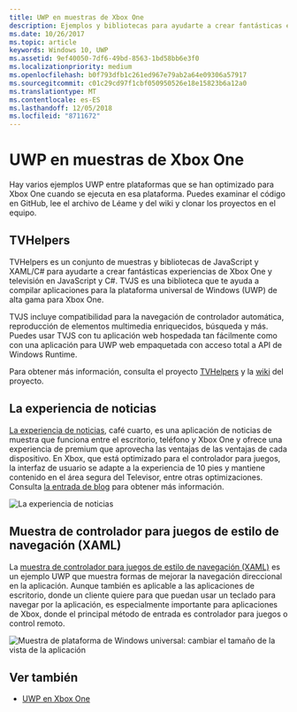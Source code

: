 ```yaml
---
title: UWP en muestras de Xbox One
description: Ejemplos y bibliotecas para ayudarte a crear fantásticas experiencias de Xbox One y televisión.
ms.date: 10/26/2017
ms.topic: article
keywords: Windows 10, UWP
ms.assetid: 9ef40050-7df6-49bd-8563-1bd58bb6e3f0
ms.localizationpriority: medium
ms.openlocfilehash: b0f793dfb1c261ed967e79ab2a64e09306a57917
ms.sourcegitcommit: c01c29cd97f1cbf050950526e18e15823b6a12a0
ms.translationtype: MT
ms.contentlocale: es-ES
ms.lasthandoff: 12/05/2018
ms.locfileid: "8711672"
---
```

# <a name="uwp-on-xbox-one-samples"></a>UWP en muestras de Xbox One

Hay varios ejemplos UWP entre plataformas que se han optimizado para Xbox One cuando se ejecuta en esa plataforma. Puedes examinar el código en GitHub, lee el archivo de Léame y del wiki y clonar los proyectos en el equipo.

## <a name="tvhelpers"></a>TVHelpers

TVHelpers es un conjunto de muestras y bibliotecas de JavaScript y XAML/C# para ayudarte a crear fantásticas experiencias de Xbox One y televisión en JavaScript y C#. TVJS es una biblioteca que te ayuda a compilar aplicaciones para la plataforma universal de Windows (UWP) de alta gama para Xbox One.

TVJS incluye compatibilidad para la navegación de controlador automática, reproducción de elementos multimedia enriquecidos, búsqueda y más. Puedes usar TVJS con tu aplicación web hospedada tan fácilmente como con una aplicación para UWP web empaquetada con acceso total a API de Windows Runtime.

Para obtener más información, consulta el proyecto [TVHelpers](https://github.com/Microsoft/TVHelpers) y la [wiki](https://github.com/Microsoft/TVHelpers/wiki) del proyecto.

## <a name="the-news-experience"></a>La experiencia de noticias

[La experiencia de noticias](https://github.com/Microsoft/uwp-experiences/tree/news/apps/News), café cuarto, es una aplicación de noticias de muestra que funciona entre el escritorio, teléfono y Xbox One y ofrece una experiencia de premium que aprovecha las ventajas de las ventajas de cada dispositivo. En Xbox, que está optimizado para el controlador para juegos, la interfaz de usuario se adapte a la experiencia de 10 pies y mantiene contenido en el área segura del Televisor, entre otras optimizaciones. Consulta [la entrada de blog](https://blogs.windows.com/buildingapps/2016/09/09/tailoring-your-app-for-xbox-and-the-tv-app-dev-on-xbox-series/) para obtener más información.

![La experiencia de noticias](images/samples-1.png)

## <a name="gamepad-style-navigation-xaml-sample"></a>Muestra de controlador para juegos de estilo de navegación (XAML)

La [muestra de controlador para juegos de estilo de navegación (XAML)](https://github.com/Microsoft/Windows-universal-samples/tree/master/Samples/XamlGamepadNavigation) es un ejemplo UWP que muestra formas de mejorar la navegación direccional en la aplicación. Aunque también es aplicable a las aplicaciones de escritorio, donde un cliente quiere para que puedan usar un teclado para navegar por la aplicación, es especialmente importante para aplicaciones de Xbox, donde el principal método de entrada es controlador para juegos o control remoto.

![Muestra de plataforma de Windows universal: cambiar el tamaño de la vista de la aplicación](images/samples-2.png)

## <a name="see-also"></a>Ver también

- [UWP en Xbox One](index.md)
